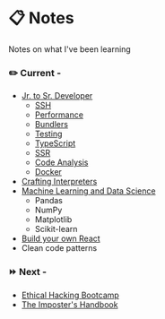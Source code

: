 # :clipboard: Notes
Notes on what I've been learning

### :pencil2: Current - 

* [Jr. to Sr. Developer](https://github.com/aTmb405/learn/tree/master/Jr%20to%20Sr%20Developer)
  * [SSH](https://github.com/aTmb405/notes/blob/master/Jr%20to%20Sr%20Developer/ssh.md)
  * [Performance](https://github.com/aTmb405/notes/blob/master/Jr%20to%20Sr%20Developer/performance.md)
  * [Bundlers](https://github.com/aTmb405/notes/blob/master/Jr%20to%20Sr%20Developer/bundlers.md)
  * [Testing](https://github.com/aTmb405/notes/blob/master/Jr%20to%20Sr%20Developer/testing.md)
  * [TypeScript](https://github.com/aTmb405/notes/blob/master/Jr%20to%20Sr%20Developer/typescript.md)
  * [SSR](https://github.com/aTmb405/notes/blob/master/Jr%20to%20Sr%20Developer/server_side_rendering.md)
  * [Code Analysis](https://github.com/aTmb405/notes/blob/master/Jr%20to%20Sr%20Developer/code_analysis.md)
  * [Docker](https://github.com/aTmb405/notes/blob/master/Jr%20to%20Sr%20Developer/docker.md)
* [Crafting Interpreters](https://github.com/aTmb405/notes/tree/master/Crafting%20Interpreters)
* [Machine Learning and Data Science](https://github.com/aTmb405/learn/tree/master/ML%20and%20Data%20Science)
  * Pandas
  * NumPy
  * Matplotlib
  * Scikit-learn
* [Build your own React](https://pomb.us/build-your-own-react/)
* Clean code patterns

### :fast_forward: Next - 

* [Ethical Hacking Bootcamp](https://academy.zerotomastery.io/p/complete-ethical-hacking-bootcamp-zero-to-mastery)
* [The Imposter's Handbook](https://bigmachine.io/products/the-imposters-handbook/)
